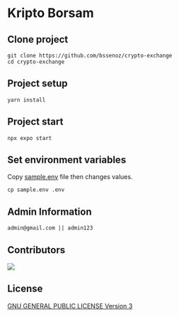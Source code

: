 # Kripto Borsam

## Clone project
```
git clone https://github.com/bssenoz/crypto-exchange
cd crypto-exchange
```

## Project setup
```
yarn install
```

## Project start
```
npx expo start
```

## Set environment variables
Copy [sample.env](./sample.env) file then changes values.
```
cp sample.env .env
```

## Admin Information
```
admin@gmail.com || admin123
```

## Contributors
<a href = "https://github.com/bssenoz/crypto-exchange/graphs/contributors">
  <img src = "https://contrib.rocks/image?repo=bssenoz/crypto-exchange"/>
</a>

## License
[GNU GENERAL PUBLIC LICENSE Version 3](./LICENSE)


